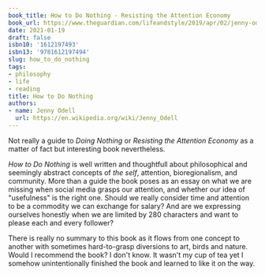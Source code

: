 ```yaml
---
book_title: How to Do Nothing - Resisting the Attention Economy
book_url: https://www.theguardian.com/lifeandstyle/2019/apr/02/jenny-odell-how-to-do-nothing-attention
date: 2021-01-19
draft: false
isbn10: '1612197493'
isbn13: '9781612197494'
slug: how_to_do_nothing
tags:
- philosophy
- life
- reading
title: How to Do Nothing
authors:
- name: Jenny Odell
  url: https://en.wikipedia.org/wiki/Jenny_Odell
---
```



Not really a guide to _Doing Nothing_ or _Resisting the Attention Economy_ as a matter of fact
but interesting book nevertheless.

_How to Do Nothing_ is well written and thoughtfull about philosophical and seemingly abstract concepts
of _the self_, attention, bioregionalism, and community. More than a guide the book poses as an essay
on what we are missing when social media grasps our attention, and whether our idea of "usefulness"
is the right one. Should we really consider time and attention to be a commodity we can exchange for
salary? And are we expressing ourselves honestly when we are limited by 280 characters and want to please
each and every follower?

There is really no summary to this book as it flows from one concept to another with sometimes
hard-to-grasp diversions to art, birds and nature. Would I recommend the book? I don't know.
It wasn't my cup of tea yet I somehow unintentionally finished the book and learned to like it
on the way.


